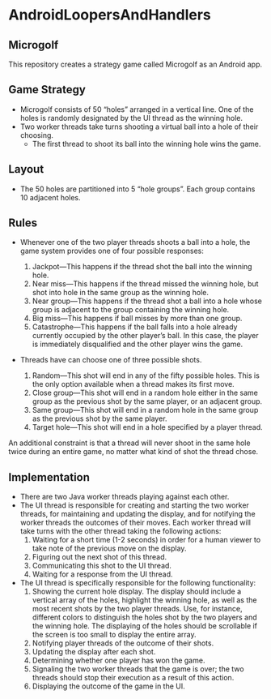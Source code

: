 # AndroidLoopersAndHandlers

## Microgolf
This repository creates a strategy game called Microgolf as an Android app. 

## Game Strategy
- Microgolf consists of 50 “holes” arranged in a vertical line. One of the holes is randomly designated by the UI
thread as the winning hole.
- Two worker threads take turns shooting a virtual ball into a hole of their choosing.
  - The first thread to shoot its ball into the winning hole wins the game.

## Layout
- The 50 holes are partitioned into 5 “hole groups”. Each group contains 10 adjacent holes.

## Rules
- Whenever one of the two player threads shoots a ball into a hole, the game system provides one of four possible responses:
  1. Jackpot—This happens if the thread shot the ball into the winning hole.
  2. Near miss—This happens if the thread missed the winning hole, but shot into hole in the same group as the winning hole.
  3. Near group—This happens if the thread shot a ball into a hole whose group is adjacent to the group containing the winning hole.
  4. Big miss—This happens if ball misses by more than one group.
  5. Catastrophe—This happens if the ball falls into a hole already currently occupied by the other player’s ball. In this case, the player is immediately disqualified and the other player wins the game.

- Threads have can choose one of three possible shots.
  1. Random—This shot will end in any of the fifty possible holes. This is the only option available when a thread makes its first move.
  2. Close group—This shot will end in a random hole either in the same group as the previous shot by the same player, or an adjacent group.
  3. Same group—This shot will end in a random hole in the same group as the previous shot by the same player.
  4. Target hole—This shot will end in a hole specified by a player thread.


An additional constraint is that a thread will never shoot in the same hole twice during an entire game, no
matter what kind of shot the thread chose.

## Implementation
- There are two Java worker threads playing against each other.
- The UI thread is responsible for creating and starting the two worker threads, for maintaining and updating the display, and for notifying the worker threads the outcomes of their moves. Each worker thread will take turns with the other thread taking the following actions:
  1. Waiting for a short time (1-2 seconds) in order for a human viewer to take note of the previous move on the display.
  2. Figuring out the next shot of this thread.
  3. Communicating this shot to the UI thread.
  4. Waiting for a response from the UI thread. 
- The UI thread is specifically responsible for the following functionality:
  1. Showing the current hole display. The display should include a vertical array of the holes, highlight the winning hole, as well as the most recent shots by the two player threads. Use, for instance, different colors to distinguish the holes shot by the two players and the winning hole. The displaying of the holes should be scrollable if the screen is too small to display the entire array.
  2. Notifying player threads of the outcome of their shots.
  3. Updating the display after each shot.
  4. Determining whether one player has won the game.
  5. Signaling the two worker threads that the game is over; the two threads should stop their execution as a result of this action.
  6. Displaying the outcome of the game in the UI.
